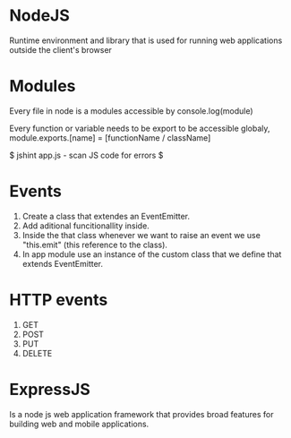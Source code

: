 # NodeJS
Runtime environment and library that is used for running web applications outside the client's browser

# Modules
Every file in node is a modules accessible by console.log(module)

Every function or variable needs to be export to be accessible globaly, module.exports.[name] = [functionName / className]

$ jshint app.js - scan JS code for errors $

# Events
1. Create a class that extendes an EventEmitter.
2. Add aditional funcitionallity inside.
3. Inside the that class whenever we want to raise an event we use "this.emit" (this reference to the class).
4. In app module use an instance of the custom class that we define that extends EventEmitter.

# HTTP events
1. GET
2. POST 
3. PUT
4. DELETE

# ExpressJS
Is a node js web application framework that provides broad features for building web and mobile applications. 
